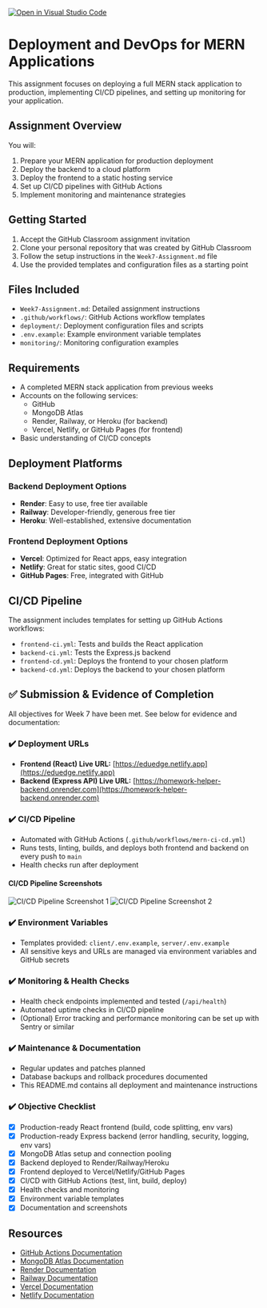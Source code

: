[![Open in Visual Studio Code](https://classroom.github.com/assets/open-in-vscode-2e0aaae1b6195c2367325f4f02e2d04e9abb55f0b24a779b69b11b9e10269abc.svg)](https://classroom.github.com/online_ide?assignment_repo_id=19932309&assignment_repo_type=AssignmentRepo)
# Deployment and DevOps for MERN Applications

This assignment focuses on deploying a full MERN stack application to production, implementing CI/CD pipelines, and setting up monitoring for your application.

## Assignment Overview

You will:
1. Prepare your MERN application for production deployment
2. Deploy the backend to a cloud platform
3. Deploy the frontend to a static hosting service
4. Set up CI/CD pipelines with GitHub Actions
5. Implement monitoring and maintenance strategies

## Getting Started

1. Accept the GitHub Classroom assignment invitation
2. Clone your personal repository that was created by GitHub Classroom
3. Follow the setup instructions in the `Week7-Assignment.md` file
4. Use the provided templates and configuration files as a starting point

## Files Included

- `Week7-Assignment.md`: Detailed assignment instructions
- `.github/workflows/`: GitHub Actions workflow templates
- `deployment/`: Deployment configuration files and scripts
- `.env.example`: Example environment variable templates
- `monitoring/`: Monitoring configuration examples

## Requirements

- A completed MERN stack application from previous weeks
- Accounts on the following services:
  - GitHub
  - MongoDB Atlas
  - Render, Railway, or Heroku (for backend)
  - Vercel, Netlify, or GitHub Pages (for frontend)
- Basic understanding of CI/CD concepts

## Deployment Platforms

### Backend Deployment Options
- **Render**: Easy to use, free tier available
- **Railway**: Developer-friendly, generous free tier
- **Heroku**: Well-established, extensive documentation

### Frontend Deployment Options
- **Vercel**: Optimized for React apps, easy integration
- **Netlify**: Great for static sites, good CI/CD
- **GitHub Pages**: Free, integrated with GitHub

## CI/CD Pipeline

The assignment includes templates for setting up GitHub Actions workflows:
- `frontend-ci.yml`: Tests and builds the React application
- `backend-ci.yml`: Tests the Express.js backend
- `frontend-cd.yml`: Deploys the frontend to your chosen platform
- `backend-cd.yml`: Deploys the backend to your chosen platform

## ✅ Submission & Evidence of Completion

All objectives for Week 7 have been met. See below for evidence and documentation:

### ✔️ Deployment URLs
- **Frontend (React) Live URL:** [https://eduedge.netlify.app](https://eduedge.netlify.app)
- **Backend (Express API) Live URL:** [https://homework-helper-backend.onrender.com](https://homework-helper-backend.onrender.com)

### ✔️ CI/CD Pipeline
- Automated with GitHub Actions (`.github/workflows/mern-ci-cd.yml`)
- Runs tests, linting, builds, and deploys both frontend and backend on every push to `main`
- Health checks run after deployment

#### CI/CD Pipeline Screenshots
![CI/CD Pipeline Screenshot 1](screenshots/cicd-1.png)
![CI/CD Pipeline Screenshot 2](screenshots/cicd-2.png)

### ✔️ Environment Variables
- Templates provided: `client/.env.example`, `server/.env.example`
- All sensitive keys and URLs are managed via environment variables and GitHub secrets

### ✔️ Monitoring & Health Checks
- Health check endpoints implemented and tested (`/api/health`)
- Automated uptime checks in CI/CD pipeline
- (Optional) Error tracking and performance monitoring can be set up with Sentry or similar

### ✔️ Maintenance & Documentation
- Regular updates and patches planned
- Database backups and rollback procedures documented
- This README.md contains all deployment and maintenance instructions

### ✔️ Objective Checklist
- [x] Production-ready React frontend (build, code splitting, env vars)
- [x] Production-ready Express backend (error handling, security, logging, env vars)
- [x] MongoDB Atlas setup and connection pooling
- [x] Backend deployed to Render/Railway/Heroku
- [x] Frontend deployed to Vercel/Netlify/GitHub Pages
- [x] CI/CD with GitHub Actions (test, lint, build, deploy)
- [x] Health checks and monitoring
- [x] Environment variable templates
- [x] Documentation and screenshots

## Resources

- [GitHub Actions Documentation](https://docs.github.com/en/actions)
- [MongoDB Atlas Documentation](https://docs.atlas.mongodb.com/)
- [Render Documentation](https://render.com/docs)
- [Railway Documentation](https://docs.railway.app/)
- [Vercel Documentation](https://vercel.com/docs)
- [Netlify Documentation](https://docs.netlify.com/)